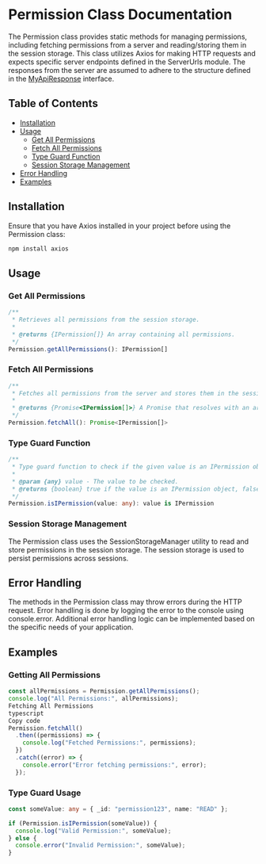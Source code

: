 # Permission Class Documentation
The Permission class provides static methods for managing permissions, including fetching permissions from a server and reading/storing them in the session storage. This class utilizes Axios for making HTTP requests and expects specific server endpoints defined in the ServerUrls module. The responses from the server are assumed to adhere to the structure defined in the [MyApiResponse](./../unified-response.md) interface.

## Table of Contents
 - [Installation](#installation)
 - [Usage](#usage)
    - [Get All Permissions](#get-all-permissions)
    - [Fetch All Permissions](#fetch-all-permissions)
    - [Type Guard Function](#type-guard-function)
    - [Session Storage Management](#session-storage-management)
 - [Error Handling](#error-handling)
 - [Examples](#examples)
## Installation
Ensure that you have Axios installed in your project before using the Permission class:

```bash
npm install axios
```
## Usage
### Get All Permissions
```typescript
/**
 * Retrieves all permissions from the session storage.
 *
 * @returns {IPermission[]} An array containing all permissions.
 */
Permission.getAllPermissions(): IPermission[]
```
### Fetch All Permissions
```typescript
/**
 * Fetches all permissions from the server and stores them in the session storage.
 *
 * @returns {Promise<IPermission[]>} A Promise that resolves with an array of all permissions.
 */
Permission.fetchAll(): Promise<IPermission[]>
```
### Type Guard Function
```typescript
/**
 * Type guard function to check if the given value is an IPermission object.
 *
 * @param {any} value - The value to be checked.
 * @returns {boolean} true if the value is an IPermission object, false otherwise.
 */
Permission.isIPermission(value: any): value is IPermission
```
### Session Storage Management
The Permission class uses the SessionStorageManager utility to read and store permissions in the session storage. The session storage is used to persist permissions across sessions.

## Error Handling
The methods in the Permission class may throw errors during the HTTP request. Error handling is done by logging the error to the console using console.error. Additional error handling logic can be implemented based on the specific needs of your application.

## Examples
### Getting All Permissions
```typescript
const allPermissions = Permission.getAllPermissions();
console.log("All Permissions:", allPermissions);
Fetching All Permissions
typescript
Copy code
Permission.fetchAll()
  .then((permissions) => {
    console.log("Fetched Permissions:", permissions);
  })
  .catch((error) => {
    console.error("Error fetching permissions:", error);
  });
```
### Type Guard Usage
```typescript
const someValue: any = { _id: "permission123", name: "READ" };

if (Permission.isIPermission(someValue)) {
  console.log("Valid Permission:", someValue);
} else {
  console.error("Invalid Permission:", someValue);
}
```


